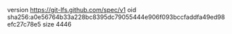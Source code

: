 version https://git-lfs.github.com/spec/v1
oid sha256:a0e56764b33a228bc8395dc79055444e906f093bccfaddfa49ed98efc27c78e5
size 4446
